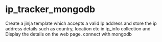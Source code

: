 # ip_tracker_mongodb

Create a jinja template which accepts a valid Ip address and store the ip address details such as country,
location etc in ip_info collection and Display the details on the web page.
connect with mongodb
